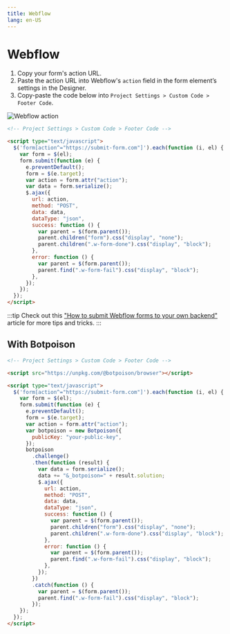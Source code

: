 ```yaml
---
title: Webflow
lang: en-US
---
```


# Webflow

1. Copy your form's action URL.
2. Paste the action URL into Webflow's `action` field in the form element’s settings in the Designer.
3. Copy-paste the code below into `Project Settings > Custom Code > Footer Code`.

![Webflow action](../.vuepress/public/webflow-action.jpeg)

```html
<!-- Project Settings > Custom Code > Footer Code -->

<script type="text/javascript">
  $('form[action^="https://submit-form.com"]').each(function (i, el) {
    var form = $(el);
    form.submit(function (e) {
      e.preventDefault();
      form = $(e.target);
      var action = form.attr("action");
      var data = form.serialize();
      $.ajax({
        url: action,
        method: "POST",
        data: data,
        dataType: "json",
        success: function () {
          var parent = $(form.parent());
          parent.children("form").css("display", "none");
          parent.children(".w-form-done").css("display", "block");
        },
        error: function () {
          var parent = $(form.parent());
          parent.find(".w-form-fail").css("display", "block");
        },
      });
    });
  });
</script>
```

:::tip
Check out this ["How to submit Webflow forms to your own backend"](https://technotrampoline.com/articles/how-to-submit-webflow-forms-to-your-own-backend/) article for more tips and tricks.
:::

## With Botpoison

```html
<!-- Project Settings > Custom Code > Footer Code -->

<script src="https://unpkg.com/@botpoison/browser"></script>

<script type="text/javascript">
  $('form[action^="https://submit-form.com"]').each(function (i, el) {
    var form = $(el);
    form.submit(function (e) {
      e.preventDefault();
      form = $(e.target);
      var action = form.attr("action");
      var botpoison = new Botpoison({
        publicKey: "your-public-key",
      });
      botpoison
        .challenge()
        .then(function (result) {
          var data = form.serialize();
          data += "&_botpoison=" + result.solution;
          $.ajax({
            url: action,
            method: "POST",
            data: data,
            dataType: "json",
            success: function () {
              var parent = $(form.parent());
              parent.children("form").css("display", "none");
              parent.children(".w-form-done").css("display", "block");
            },
            error: function () {
              var parent = $(form.parent());
              parent.find(".w-form-fail").css("display", "block");
            },
          });
        })
        .catch(function () {
          var parent = $(form.parent());
          parent.find(".w-form-fail").css("display", "block");
        });
    });
  });
</script>
```
